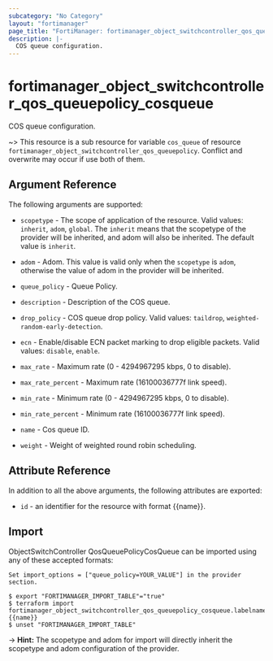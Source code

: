 ```yaml
---
subcategory: "No Category"
layout: "fortimanager"
page_title: "FortiManager: fortimanager_object_switchcontroller_qos_queuepolicy_cosqueue"
description: |-
  COS queue configuration.
---
```


# fortimanager_object_switchcontroller_qos_queuepolicy_cosqueue
COS queue configuration.

~> This resource is a sub resource for variable `cos_queue` of resource `fortimanager_object_switchcontroller_qos_queuepolicy`. Conflict and overwrite may occur if use both of them.



## Argument Reference


The following arguments are supported:

* `scopetype` - The scope of application of the resource. Valid values: `inherit`, `adom`, `global`. The `inherit` means that the scopetype of the provider will be inherited, and adom will also be inherited. The default value is `inherit`.
* `adom` - Adom. This value is valid only when the `scopetype` is `adom`, otherwise the value of adom in the provider will be inherited.
* `queue_policy` - Queue Policy.

* `description` - Description of the COS queue.
* `drop_policy` - COS queue drop policy. Valid values: `taildrop`, `weighted-random-early-detection`.

* `ecn` - Enable/disable ECN packet marking to drop eligible packets. Valid values: `disable`, `enable`.

* `max_rate` - Maximum rate (0 - 4294967295 kbps, 0 to disable).
* `max_rate_percent` - Maximum rate (16100036777f link speed).
* `min_rate` - Minimum rate (0 - 4294967295 kbps, 0 to disable).
* `min_rate_percent` - Minimum rate (16100036777f link speed).
* `name` - Cos queue ID.
* `weight` - Weight of weighted round robin scheduling.


## Attribute Reference

In addition to all the above arguments, the following attributes are exported:
* `id` - an identifier for the resource with format {{name}}.

## Import

ObjectSwitchController QosQueuePolicyCosQueue can be imported using any of these accepted formats:
```
Set import_options = ["queue_policy=YOUR_VALUE"] in the provider section.

$ export "FORTIMANAGER_IMPORT_TABLE"="true"
$ terraform import fortimanager_object_switchcontroller_qos_queuepolicy_cosqueue.labelname {{name}}
$ unset "FORTIMANAGER_IMPORT_TABLE"
```
-> **Hint:** The scopetype and adom for import will directly inherit the scopetype and adom configuration of the provider.
